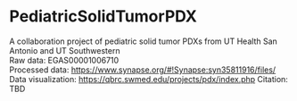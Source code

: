 # PediatricSolidTumorPDX <br>
A collaboration  project of pediatric solid tumor PDXs from UT Health San Antonio and UT Southwestern <br>
Raw data: EGAS00001006710 <br>
Processed data: https://www.synapse.org/#!Synapse:syn35811916/files/ <br>
Data visualization: https://qbrc.swmed.edu/projects/pdx/index.php
Citation: TBD <br>
